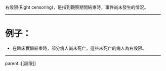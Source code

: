 右設限(Right censoring)，是指到觀察期間結束時，事件尚未發生的情況。
- - -
# 例子：
- 在臨床實驗結束時，部分病人尚未死亡，這些未死亡的病人為右設限。
- - -
parent::[[設限]]